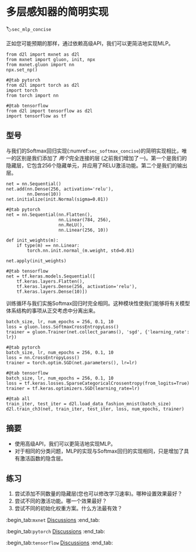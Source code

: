 # 多层感知器的简明实现
:label:`sec_mlp_concise`

正如您可能预期的那样，通过依赖高级API，我们可以更简洁地实现MLP。

```{.python .input}
from d2l import mxnet as d2l
from mxnet import gluon, init, npx
from mxnet.gluon import nn
npx.set_np()
```

```{.python .input}
#@tab pytorch
from d2l import torch as d2l
import torch
from torch import nn
```

```{.python .input}
#@tab tensorflow
from d2l import tensorflow as d2l
import tensorflow as tf
```

## 型号

与我们的Softmax回归实现(:numref:`sec_softmax_concise`)的简明实现相比，唯一的区别是我们添加了
*两个*完全连接的层
(之前我们增加了*一*)。第一个是我们的隐藏层，它包含256个隐藏单元，并应用了RELU激活功能。第二个是我们的输出层。

```{.python .input}
net = nn.Sequential()
net.add(nn.Dense(256, activation='relu'),
        nn.Dense(10))
net.initialize(init.Normal(sigma=0.01))
```

```{.python .input}
#@tab pytorch
net = nn.Sequential(nn.Flatten(),
                    nn.Linear(784, 256),
                    nn.ReLU(),
                    nn.Linear(256, 10))

def init_weights(m):
    if type(m) == nn.Linear:
        torch.nn.init.normal_(m.weight, std=0.01)

net.apply(init_weights)
```

```{.python .input}
#@tab tensorflow
net = tf.keras.models.Sequential([
    tf.keras.layers.Flatten(),
    tf.keras.layers.Dense(256, activation='relu'),
    tf.keras.layers.Dense(10)])
```

训练循环与我们实施Softmax回归时完全相同。这种模块性使我们能够将有关模型体系结构的事项从正交考虑中分离出来。

```{.python .input}
batch_size, lr, num_epochs = 256, 0.1, 10
loss = gluon.loss.SoftmaxCrossEntropyLoss()
trainer = gluon.Trainer(net.collect_params(), 'sgd', {'learning_rate': lr})
```

```{.python .input}
#@tab pytorch
batch_size, lr, num_epochs = 256, 0.1, 10
loss = nn.CrossEntropyLoss()
trainer = torch.optim.SGD(net.parameters(), lr=lr)
```

```{.python .input}
#@tab tensorflow
batch_size, lr, num_epochs = 256, 0.1, 10
loss = tf.keras.losses.SparseCategoricalCrossentropy(from_logits=True)
trainer = tf.keras.optimizers.SGD(learning_rate=lr)
```

```{.python .input}
#@tab all
train_iter, test_iter = d2l.load_data_fashion_mnist(batch_size)
d2l.train_ch3(net, train_iter, test_iter, loss, num_epochs, trainer)
```

## 摘要

* 使用高级API，我们可以更简洁地实现MLP。
* 对于相同的分类问题，MLP的实现与Softmax回归的实现相同，只是增加了具有激活函数的隐含层。

## 练习

1. 尝试添加不同数量的隐藏层(您也可以修改学习速率)。哪种设置效果最好？
1. 尝试不同的激活功能。哪一个效果最好？
1. 尝试不同的初始化权重方案。什么方法最有效？

:begin_tab:`mxnet`
[Discussions](https://discuss.d2l.ai/t/94)
:end_tab:

:begin_tab:`pytorch`
[Discussions](https://discuss.d2l.ai/t/95)
:end_tab:

:begin_tab:`tensorflow`
[Discussions](https://discuss.d2l.ai/t/262)
:end_tab:
